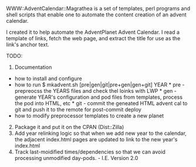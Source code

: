 WWW::AdventCalendar::Magrathea is a set of templates, perl programs and shell scripts 
that enable one to automate the content creation of an advent calendar.

I created it to help automate the AdventPlanet Advent Calendar.  I read a template of links, fetch the web page,
and extract the title for use as the link's anchor text.


TODO:
1. Documentation
  * how to install and configure
  * how to run
     $ mkadvent.sh [pre|gen|git|pre+gen|gen+git] YEAR
        * pre - prepreocss the YEARS files and check thel loinks with LWP
        * gen - generate YEAR's configuration and pod files from templates, process the pod into HTML, etc
        * git - commit the geneated HTML advent cal to git and push it to the remote for post-commit deploy
  * how to modify preprocessor templates to create a new planet
2. Package it and put it on the CPAN (Dist::Zilla)
3. Add year relinking logic so that when we add new year to the calendar, the adjacent index.html pages are updated to link to the new year's index.html
4. Track last-moidified times/dependencies so that we can avoid processing unmodified day-pods. - I.E. Version 2.0
